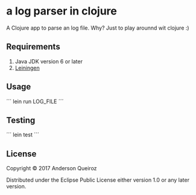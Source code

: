 # a log parser in clojure

A Clojure app to parse an log file. Why? Just to play arounnd wit clojure :)

## Requirements

1) Java JDK version 6 or later
2) [Leiningen](https://leiningen.org/)

## Usage
´´´
lein run LOG_FILE
´´´

## Testing

´´´
lein test
´´´

## License

Copyright © 2017 Anderson Queiroz

Distributed under the Eclipse Public License either version 1.0 or any later version.
